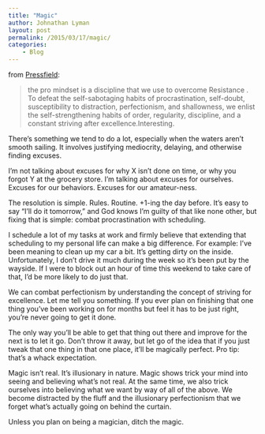 ```yaml
---
title: "Magic"
author: Johnathan Lyman
layout: post
permalink: /2015/03/17/magic/
categories:
    - Blog
---
```


from [Pressfield](http://www.amazon.com/gp/product/B0087TUM54/ref=as_li_tl?ie=UTF8&camp=1789&creative=390957&creativeASIN=B0087TUM54&linkCode=as2&tag=johnatlymanco-20&linkId=BURAGZCYG4C3ERC5):

> the pro mindset is a discipline that we use to overcome Resistance . To defeat the self-sabotaging habits of procrastination, self-doubt, susceptibility to distraction, perfectionism, and shallowness, we enlist the self-strengthening habits of order, regularity, discipline, and a constant striving after excellence.Interesting.

There’s something we tend to do a lot, especially when the waters aren’t smooth sailing. It involves justifying mediocrity, delaying, and otherwise finding excuses.&nbsp;

I’m not talking about excuses for why X isn’t done on time, or why you forgot Y at the grocery store. I’m talking about excuses for ourselves. Excuses for our behaviors. Excuses for our amateur-ness.

The resolution is simple. Rules. Routine. +1-ing the day before. It’s easy to say “I’ll do it tomorrow,” and God knows I’m guilty of that like none other, but fixing that is simple: combat procrastination with scheduling.&nbsp;

I schedule a lot of my tasks at work and firmly believe that extending that scheduling to my personal life can make a big difference. For example: I’ve been meaning to clean up my car a bit. It’s getting dirty on the inside. Unfortunately, I don’t drive it much during the week so it’s been put by the wayside. If I were to block out an hour of time this weekend to take care of that, I’d be more likely to do just that.

We can combat perfectionism by understanding the concept of striving for excellence. Let me tell you something. If you ever plan on finishing that one thing you’ve been working on for months but feel it has to be just right, you’re never going to get it done.&nbsp;

The only way you’ll be able to get that thing out there and improve for the next is to let it go. Don’t throw it away, but let go of the idea that if you just tweak that one thing in that one place, it’ll be magically perfect. Pro tip: that’s a whack expectation.

Magic isn’t real. It’s illusionary in nature. Magic shows trick your mind into seeing and believing what’s not real. At the same time, we also trick ourselves into believing what we want by way of all of the above. We become distracted by the fluff and the illusionary perfectionism that we forget what’s actually going on behind the curtain.

Unless you plan on being a magician, ditch the magic.

